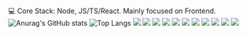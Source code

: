 💻 Core Stack: Node, JS/TS/React. Mainly focused on Frontend.
![Anurag's GitHub stats](https://github-readme-stats.vercel.app/api?username=xanderrybalov&hide=contribs,prs)
![Top Langs](https://github-readme-stats.vercel.app/api/top-langs/?username=xanderrybalov&layout=compact)
![](https://img.shields.io/badge/JavaScript-EFD53C?style=for-the-badge&logo=javascript&logoColor=black)
![](https://img.shields.io/badge/TypeScript-007ACC?style=for-the-badge&logo=typescript&logoColor=white)
![](https://img.shields.io/badge/HTML5-E34F26?style=for-the-badge&logo=html5&logoColor=white)
![](https://img.shields.io/badge/CSS3-1572B6?style=for-the-badge&logo=css3&logoColor=white)
![](https://img.shields.io/badge/Sass-CC6699?style=for-the-badge&logo=sass&logoColor=white)
![](https://img.shields.io/badge/React-20232A?style=for-the-badge&logo=react&logoColor=61DAFB)
![](https://img.shields.io/badge/Redux-774ABD?style=for-the-badge&logo=redux&logoColor=fff)
![](https://img.shields.io/badge/Webpack-89CFF3?style=for-the-badge&logo=webpack&logoColor=000)
![](https://img.shields.io/badge/Jest-C21225?style=for-the-badge&logo=jest&logoColor=white)
![](https://img.shields.io/badge/eslint-3A33D1?style=for-the-badge&logo=eslint&logoColor=white)
![](https://img.shields.io/badge/prettier-1A2C34?style=for-the-badge&logo=prettier&logoColor=F7BA3E)
